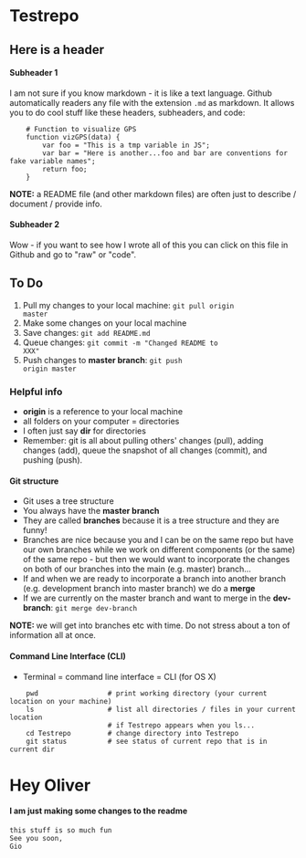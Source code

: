 # Testrepo

## Here is a header

#### Subheader 1

I am not sure if you know markdown - it is like a text language. Github automatically readers any file with the extension <code>.md</code> as markdown. It allows you to do cool stuff like these headers, subheaders, and code:

```
    # Function to visualize GPS
    function vizGPS(data) {
        var foo = "This is a tmp variable in JS";
        var bar = "Here is another...foo and bar are conventions for fake variable names";
        return foo;
    }
```

<strong>NOTE:</strong> a README file (and other markdown files) are often just to describe / document / provide info.

#### Subheader 2

Wow - if you want to see how I wrote all of this you can click on this file in Github and go to "raw" or "code".


## To Do

1. Pull my changes to your local machine: <code>git pull origin master</code>
2. Make some changes on your local machine
3. Save changes: <code>git add README.md</code>
4. Queue changes: <code>git commit -m "Changed README to XXX"</code>
5. Push changes to <strong>master branch</strong>: <code>git push origin master</code>


### Helpful info

* <strong>origin</strong> is a reference to your local machine
* all folders on your computer = directories
* I often just say <strong>dir</strong> for directories
* Remember: git is all about pulling others' changes (pull), adding changes (add), queue the snapshot of all changes (commit), and pushing (push).

#### Git structure

* Git uses a tree structure
* You always have the <strong>master branch</strong>
* They are called <strong>branches</strong> because it is a tree structure and they are funny!
* Branches are nice because you and I can be on the same repo but have our own branches while we work on different components (or the same) of the same repo - but then we would want to incorporate the changes on both of our branches into the main (e.g. master) branch...
* If and when we are ready to incorporate a branch into another branch (e.g. development branch into master branch) we do a <strong>merge</strong>
* If we are currently on the master branch and want to merge in the <strong>dev-branch</strong>: <code>git merge dev-branch</code>

<strong>NOTE: </strong> we will get into branches etc with time. Do not stress about a ton of information all at once.

#### Command Line Interface (CLI)

* Terminal = command line interface = CLI (for OS X)

```
    pwd                 # print working directory (your current location on your machine)
    ls                  # list all directories / files in your current location
                        # if Testrepo appears when you ls...
    cd Testrepo         # change directory into Testrepo
    git status          # see status of current repo that is in current dir
```
# Hey Oliver

#### I am just making some changes to the readme

```
this stuff is so much fun
See you soon,
Gio
```
